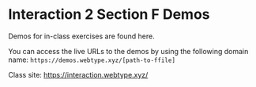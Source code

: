 # Interaction 2 Section F Demos

Demos for in-class exercises are found here.

You can access the live URLs to the demos by using the following domain name:
`https://demos.webtype.xyz/[path-to-ffile]`

Class site: https://interaction.webtype.xyz/
